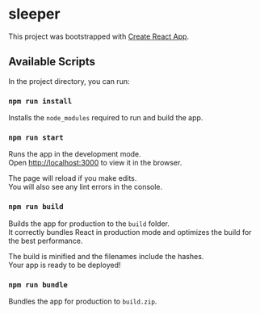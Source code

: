 # sleeper

This project was bootstrapped with [Create React App](https://github.com/facebook/create-react-app).

## Available Scripts

In the project directory, you can run:

### `npm run install`

Installs the `node_modules` required to run and build the app.

### `npm run start`

Runs the app in the development mode.<br />
Open [http://localhost:3000](http://localhost:3000) to view it in the browser.

The page will reload if you make edits.<br />
You will also see any lint errors in the console.

### `npm run build`

Builds the app for production to the `build` folder.<br />
It correctly bundles React in production mode and optimizes the build for the best performance.

The build is minified and the filenames include the hashes.<br />
Your app is ready to be deployed!

### `npm run bundle`

Bundles the app for production to `build.zip`.

